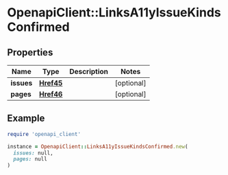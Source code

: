 # OpenapiClient::LinksA11yIssueKindsConfirmed

## Properties

| Name | Type | Description | Notes |
| ---- | ---- | ----------- | ----- |
| **issues** | [**Href45**](Href45.md) |  | [optional] |
| **pages** | [**Href46**](Href46.md) |  | [optional] |

## Example

```ruby
require 'openapi_client'

instance = OpenapiClient::LinksA11yIssueKindsConfirmed.new(
  issues: null,
  pages: null
)
```


